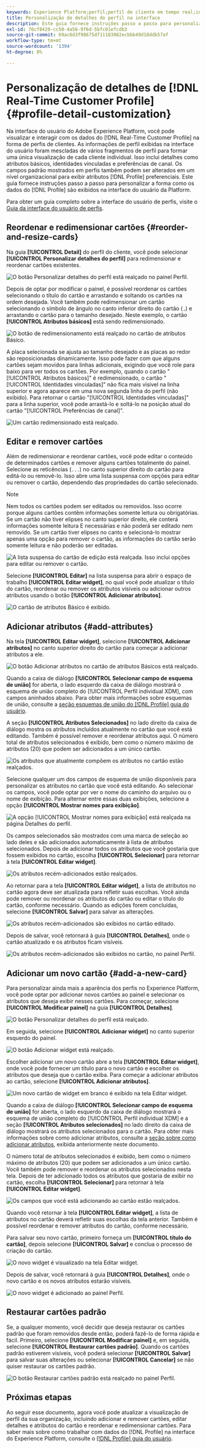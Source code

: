 ```yaml
---
keywords: Experience Platform;perfil;perfil de cliente em tempo real;interface do usuário;UI;personalização;detalhes do perfil;detalhes
title: Personalização de detalhes do perfil na interface
description: Este guia fornece instruções passo a passo para personalizar a forma como os dados do Perfil do cliente em tempo real são exibidos na interface do usuário do Adobe Experience Platform.
exl-id: 76cf8420-cc50-4a56-9f6d-5bfc01efcdb3
source-git-commit: 69ac6d3f98675df11183082ecbbb49d18ddb57af
workflow-type: tm+mt
source-wordcount: '1394'
ht-degree: 0%

---
```


# Personalização de detalhes de [!DNL Real-Time Customer Profile] {#profile-detail-customization}

Na interface do usuário do Adobe Experience Platform, você pode visualizar e interagir com os dados do [!DNL Real-Time Customer Profile] na forma de perfis de clientes. As informações de perfil exibidas na interface do usuário foram mescladas de vários fragmentos de perfil para formar uma única visualização de cada cliente individual. Isso inclui detalhes como atributos básicos, identidades vinculadas e preferências de canal. Os campos padrão mostrados em perfis também podem ser alterados em um nível organizacional para exibir atributos [!DNL Profile] preferenciais. Este guia fornece instruções passo a passo para personalizar a forma como os dados do [!DNL Profile] são exibidos na interface do usuário da Platform.

Para obter um guia completo sobre a interface do usuário de perfis, visite o [Guia da interface do usuário de perfis](user-guide.md).

## Reordenar e redimensionar cartões {#reorder-and-resize-cards}

Na guia **[!UICONTROL Detail]** do perfil do cliente, você pode selecionar **[!UICONTROL Personalizar detalhes do perfil]** para redimensionar e reordenar cartões existentes.

![O botão Personalizar detalhes do perfil está realçado no painel Perfil.](../images/profile-customization/customize-profile-details.png)

Depois de optar por modificar o painel, é possível reordenar os cartões selecionando o título do cartão e arrastando e soltando os cartões na ordem desejada. Você também pode redimensionar um cartão selecionando o símbolo de ângulo no canto inferior direito do cartão (`⌟`) e arrastando o cartão para o tamanho desejado. Neste exemplo, o cartão **[!UICONTROL Atributos básicos]** está sendo redimensionado.

![O botão de redimensionamento está realçado no cartão de atributos Básico.](../images/profile-customization/resize.png)

A placa selecionada se ajusta ao tamanho desejado e as placas ao redor são reposicionadas dinamicamente. Isso pode fazer com que alguns cartões sejam movidos para linhas adicionais, exigindo que você role para baixo para ver todos os cartões. Por exemplo, quando o cartão &quot;[!UICONTROL Atributos básicos]&quot; é redimensionado, o cartão &quot;[!UICONTROL Identidades vinculadas]&quot; não fica mais visível na linha superior e agora aparece em uma nova segunda linha do perfil (não exibido). Para retornar o cartão &quot;[!UICONTROL Identidades vinculadas]&quot; para a linha superior, você pode arrastá-lo e soltá-lo na posição atual do cartão &quot;[!UICONTROL Preferências de canal]&quot;.

![Um cartão redimensionado está realçado.](../images/profile-customization/resized.png)

## Editar e remover cartões

Além de redimensionar e reordenar cartões, você pode editar o conteúdo de determinados cartões e remover alguns cartões totalmente do painel. Selecione as reticências (`...`) no canto superior direito do cartão para editá-lo ou removê-lo. Isso abre uma lista suspensa com opções para editar ou remover o cartão, dependendo das propriedades do cartão selecionado.

>[!NOTE]
>
>Nem todos os cartões podem ser editados ou removidos. Isso ocorre porque alguns cartões contêm informações somente leitura ou obrigatórias. Se um cartão não tiver elipses no canto superior direito, ele conterá informações somente leitura E necessárias e não poderá ser editado nem removido. Se um cartão tiver elipses no canto e selecioná-lo mostrar apenas uma opção para remover o cartão, as informações do cartão serão somente leitura e não poderão ser editadas.

![A lista suspensa do cartão de edição está realçada. Isso inclui opções para editar ou remover o cartão.](../images/profile-customization/edit-card.png)

Selecione **[!UICONTROL Editar]** na lista suspensa para abrir o espaço de trabalho **[!UICONTROL Editar widget]**, no qual você pode atualizar o título do cartão, reordenar ou remover os atributos visíveis ou adicionar outros atributos usando o botão **[!UICONTROL Adicionar atributos]**.

![O cartão de atributos Básico é exibido.](../images/profile-customization/basic-attributes.png)

## Adicionar atributos {#add-attributes}

Na tela **[!UICONTROL Editar widget]**, selecione **[!UICONTROL Adicionar atributos]** no canto superior direito do cartão para começar a adicionar atributos a ele.

![O botão Adicionar atributos no cartão de atributos Básicos está realçado.](../images/profile-customization/add-attributes.png)

Quando a caixa de diálogo **[!UICONTROL Selecionar campo de esquema de união]** for aberta, o lado esquerdo da caixa de diálogo mostrará o esquema de união completo do [!UICONTROL Perfil individual XDM], com campos aninhados abaixo. Para obter mais informações sobre esquemas de união, consulte a [seção esquemas de união do [!DNL Profile] guia do usuário](user-guide.md#union-schema).

A seção **[!UICONTROL Atributos Selecionados]** no lado direito da caixa de diálogo mostra os atributos incluídos atualmente no cartão que você está editando. Também é possível remover e reordenar atributos aqui. O número total de atributos selecionados é exibido, bem como o número máximo de atributos (20) que podem ser adicionados a um único cartão.

![Os atributos que atualmente compõem os atributos no cartão estão realçados.](../images/profile-customization/select-before.png)

Selecione qualquer um dos campos de esquema de união disponíveis para personalizar os atributos no cartão que você está editando. Ao selecionar os campos, você pode optar por ver o nome do caminho do arquivo ou o nome de exibição. Para alternar entre essas duas exibições, selecione a opção **[!UICONTROL Mostrar nomes para exibição]**.

![A opção [!UICONTROL Mostrar nomes para exibição] está realçada na página Detalhes do perfil.](../images/profile-customization/show-display-names.png)

Os campos selecionados são mostrados com uma marca de seleção ao lado deles e são adicionados automaticamente à lista de atributos selecionados. Depois de adicionar todos os atributos que você gostaria que fossem exibidos no cartão, escolha **[!UICONTROL Selecionar]** para retornar à tela **[!UICONTROL Editar widget]**.

![Os atributos recém-adicionados estão realçados.](../images/profile-customization/select-after.png)

Ao retornar para a tela **[!UICONTROL Editar widget]**, a lista de atributos no cartão agora deve ser atualizada para refletir suas escolhas. Você ainda pode remover ou reordenar os atributos do cartão ou editar o título do cartão, conforme necessário. Quando as edições forem concluídas, selecione **[!UICONTROL Salvar]** para salvar as alterações.

![Os atributos recém-adicionados são exibidos no cartão editado.](../images/profile-customization/new-attributes.png)

Depois de salvar, você retornará à guia **[!UICONTROL Detalhes]**, onde o cartão atualizado e os atributos ficam visíveis.

![Os atributos recém-adicionados são exibidos no cartão, no painel Perfil.](../images/profile-customization/added-attributes.png)

## Adicionar um novo cartão {#add-a-new-card}

Para personalizar ainda mais a aparência dos perfis no Experience Platform, você pode optar por adicionar novos cartões ao painel e selecionar os atributos que deseja exibir nesses cartões. Para começar, selecione **[!UICONTROL Modificar painel]** na guia **[!UICONTROL Detalhes]**.

![O botão Personalizar detalhes do perfil está realçado.](../images/profile-customization/customize-profile-details.png)

Em seguida, selecione **[!UICONTROL Adicionar widget]** no canto superior esquerdo do painel.

![O botão Adicionar widget está realçado.](../images/profile-customization/add-widget.png)

Escolher adicionar um novo cartão abre a tela **[!UICONTROL Editar widget]**, onde você pode fornecer um título para o novo cartão e escolher os atributos que deseja que o cartão exiba. Para começar a adicionar atributos ao cartão, selecione **[!UICONTROL Adicionar atributos]**.

![Um novo cartão de widget em branco é exibido na tela Editar widget.](../images/profile-customization/edit-widget.png)

Quando a caixa de diálogo **[!UICONTROL Selecionar campo de esquema de união]** for aberta, o lado esquerdo da caixa de diálogo mostrará o esquema de união completo do [!UICONTROL Perfil individual XDM] e a seção **[!UICONTROL Atributos selecionados]** no lado direito da caixa de diálogo mostrará os atributos selecionados para o cartão. Para obter mais informações sobre como adicionar atributos, consulte a [seção sobre como adicionar atributos](#add-attributes), exibida anteriormente neste documento.

O número total de atributos selecionados é exibido, bem como o número máximo de atributos (20) que podem ser adicionados a um único cartão. Você também pode remover e reordenar os atributos selecionados nesta tela. Depois de ter adicionado todos os atributos que gostaria de exibir no cartão, escolha **[!UICONTROL Selecionar]** para retornar à tela **[!UICONTROL Editar widget]**.

![Os campos que você está adicionando ao cartão estão realçados.](../images/profile-customization/add-widget-attributes.png)

Quando você retornar à tela **[!UICONTROL Editar widget]**, a lista de atributos no cartão deverá refletir suas escolhas da tela anterior. Também é possível reordenar e remover atributos do cartão, conforme necessário.

Para salvar seu novo cartão, primeiro forneça um **[!UICONTROL título do cartão]**, depois selecione **[!UICONTROL Salvar]** e conclua o processo de criação do cartão.

![O novo widget é visualizado na tela Editar widget.](../images/profile-customization/new-widget.png)

Depois de salvar, você retornará à guia **[!UICONTROL Detalhes]**, onde o novo cartão e os novos atributos estarão visíveis.

![O novo widget é adicionado ao painel Perfil.](../images/profile-customization/added-widget.png)

## Restaurar cartões padrão

Se, a qualquer momento, você decidir que deseja restaurar os cartões padrão que foram removidos desde então, poderá fazê-lo de forma rápida e fácil. Primeiro, selecione **[!UICONTROL Modificar painel]** e, em seguida, selecione **[!UICONTROL Restaurar cartões padrão]**. Quando os cartões padrão estiverem visíveis, você poderá selecionar **[!UICONTROL Salvar]** para salvar suas alterações ou selecionar **[!UICONTROL Cancelar]** se não quiser restaurar os cartões padrão.

![O botão Restaurar cartões padrão está realçado no painel Perfil.](../images/profile-customization/restore-default.png)

## Próximas etapas

Ao seguir esse documento, agora você pode atualizar a visualização de perfil da sua organização, incluindo adicionar e remover cartões, editar detalhes e atributos do cartão e reordenar e redimensionar cartões. Para saber mais sobre como trabalhar com dados do [!DNL Profile] na interface do Experience Platform, consulte o [[!DNL Profile] guia do usuário](user-guide.md).
